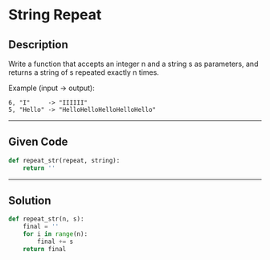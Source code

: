 # String Repeat

## Description
Write a function that accepts an integer n and a string s as parameters, and returns a string of s repeated exactly n times.

Example (input -> output):
```
6, "I"     -> "IIIIII"
5, "Hello" -> "HelloHelloHelloHelloHello"
```

---

## Given Code

```python
def repeat_str(repeat, string):
    return ''
```

---

## Solution

```python
def repeat_str(n, s):
    final = ''
    for i in range(n):
        final += s
    return final
```